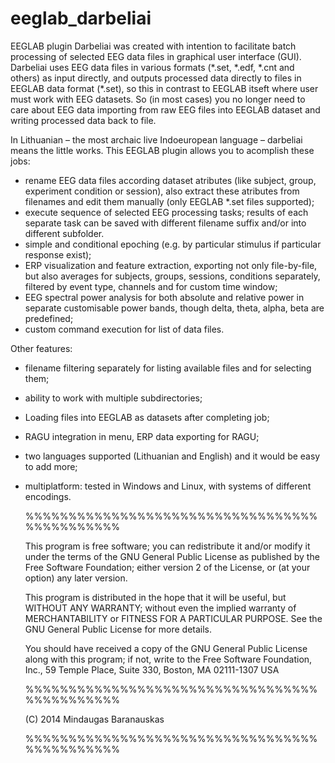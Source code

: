 eeglab_darbeliai
================

EEGLAB plugin Darbeliai was created with intention to facilitate batch processing of selected EEG data files in graphical user interface (GUI). Darbeliai uses EEG data files in various formats (\*.set, \*.edf, \*.cnt and others) as input directly, and outputs processed data directly to files in EEGLAB data format (\*.set), so this in contrast to EEGLAB itseft where user must work with EEG datasets. So (in most cases) you no longer need to care about EEG data importing from raw EEG files into EEGLAB dataset and writing processed data back to file. 

In Lithuanian – the most archaic live Indoeuropean language – darbeliai means the little works. 
This EEGLAB plugin allows you to acomplish these jobs:
* rename EEG data files according dataset atributes (like subject, group, experiment condition or session), also extract these atributes from filenames and edit them manually (only EEGLAB *.set files supported);
* execute sequence of selected EEG processing tasks; results of each separate task can be saved with different filename suffix and/or into different subfolder.
* simple and conditional epoching (e.g. by particular stimulus if particular response exist);
* ERP visualization and feature extraction, exporting not only file-by-file, but also averages for subjects, groups, sessions, conditions separately, filtered by event type, channels and for custom time window;
* EEG spectral power analysis for both absolute and relative power in separate customisable power bands, though delta, theta, alpha, beta are predefined;
* custom command execution for list of data files.

Other features:
* filename filtering separately for listing available files and for selecting them;
* ability to work with multiple subdirectories;
* Loading files into EEGLAB as datasets after completing job;
* RAGU integration in menu, ERP data exporting for RAGU;
* two languages supported (Lithuanian and English) and it would be easy to add more;
* multiplatform: tested in Windows and Linux, with systems of different encodings.

  %%%%%%%%%%%%%%%%%%%%%%%%%%%%%%%%%%%%%%%%%%%%%

  This program is free software; you can redistribute it and/or modify
  it under the terms of the GNU General Public License as published by
  the Free Software Foundation; either version 2 of the License, or
  (at your option) any later version.
 
  This program is distributed in the hope that it will be useful,
  but WITHOUT ANY WARRANTY; without even the implied warranty of
  MERCHANTABILITY or FITNESS FOR A PARTICULAR PURPOSE.  See the
  GNU General Public License for more details.
 
  You should have received a copy of the GNU General Public License
  along with this program; if not, write to the Free Software
  Foundation, Inc., 59 Temple Place, Suite 330, Boston, MA  02111-1307  USA
 
  %%%%%%%%%%%%%%%%%%%%%%%%%%%%%%%%%%%%%%%%%%%%%
 
  (C) 2014 Mindaugas Baranauskas   
 
  %%%%%%%%%%%%%%%%%%%%%%%%%%%%%%%%%%%%%%%%%%%%%
